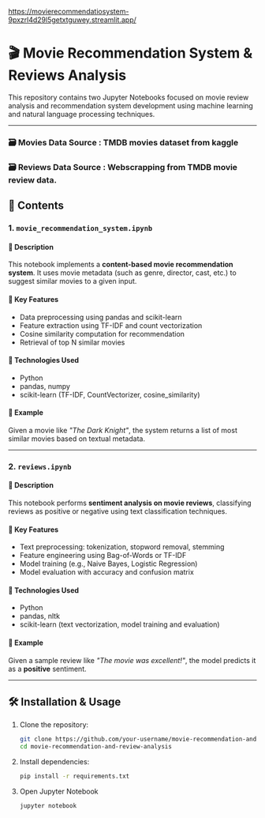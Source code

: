 https://movierecommendatiosystem-9pxzrl4d29l5getxtguwey.streamlit.app/
# 🎬 Movie Recommendation System & Reviews Analysis

This repository contains two Jupyter Notebooks focused on movie review analysis and recommendation system development using machine learning and natural language processing techniques.

---
### 🗃️ Movies Data Source : TMDB movies dataset from kaggle
### 🗃️ Reviews Data Source : Webscrapping from TMDB movie review data.

## 📁 Contents

### 1. `movie_recommendation_system.ipynb`

#### 📌 Description
This notebook implements a **content-based movie recommendation system**. It uses movie metadata (such as genre, director, cast, etc.) to suggest similar movies to a given input.

#### 🧠 Key Features
- Data preprocessing using pandas and scikit-learn
- Feature extraction using TF-IDF and count vectorization
- Cosine similarity computation for recommendation
- Retrieval of top N similar movies

#### 🔧 Technologies Used
- Python  
- pandas, numpy  
- scikit-learn (TF-IDF, CountVectorizer, cosine_similarity)

#### 📝 Example
Given a movie like _"The Dark Knight"_, the system returns a list of most similar movies based on textual metadata.

---

### 2. `reviews.ipynb`

#### 📌 Description
This notebook performs **sentiment analysis on movie reviews**, classifying reviews as positive or negative using text classification techniques.

#### 🧠 Key Features
- Text preprocessing: tokenization, stopword removal, stemming
- Feature engineering using Bag-of-Words or TF-IDF
- Model training (e.g., Naive Bayes, Logistic Regression)
- Model evaluation with accuracy and confusion matrix

#### 🔧 Technologies Used
- Python  
- pandas, nltk  
- scikit-learn (text vectorization, model training and evaluation)

#### 📝 Example
Given a sample review like _"The movie was excellent!"_, the model predicts it as a **positive** sentiment.

---

## 🛠 Installation & Usage

1. Clone the repository:
   ```bash
   git clone https://github.com/your-username/movie-recommendation-and-review-analysis.git
   cd movie-recommendation-and-review-analysis
2. Install dependencies:
   ```bash
   pip install -r requirements.txt

4. Open Jupyter Notebook
   ```bash
   jupyter notebook
   
